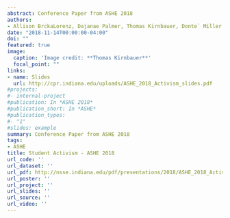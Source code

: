 ```yaml
---
abstract: Conference Paper from ASHE 2018
authors:
- Allison BrckaLorenz, Dajanae Palmer, Thomas Kirnbauer, Donte` Miller
date: "2018-11-14T00:00:00-04:00"
doi: ""
featured: true
image:
  caption: 'Image credit: **Thomas Kirnbauer**'
  focal_point: ""
links:
- name: Slides
  url: http://cpr.indiana.edu/uploads/ASHE_2018_Activism_slides.pdf
#projects:
#- internal-project
#publication: In *ASHE 2018*
#publication_short: In *ASHE*
#publication_types:
#- "1"
#slides: example
summary: Conference Paper from ASHE 2018
tags:
- ASHE
title: Student Activism - ASHE 2018 
url_code: ''
url_dataset: ''
url_pdf: http://nsse.indiana.edu/pdf/presentations/2018/ASHE_2018_Activism_paper.pdf
url_poster: ''
url_project: ''
url_slides: ''
url_source: ''
url_video: ''
---
```


